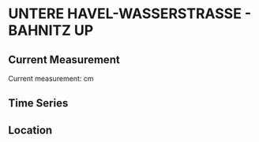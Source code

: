 # UNTERE HAVEL-WASSERSTRASSE - BAHNITZ UP

## Current Measurement

Current measurement: <Value topic="rivers/pegel-online/UHW/BAHNITZ-UP/measurementValue"/> cm

## Time Series

<TimeSeries topic="rivers/pegel-online/UHW/BAHNITZ-UP/measurementValue" period="week" />

## Location

<WorldMap>
  <Marker lat="52.50076044071903" lon="12.415237248227584" labelTopic="rivers/pegel-online/UHW/BAHNITZ-UP/measurementValue" />
</WorldMap>
